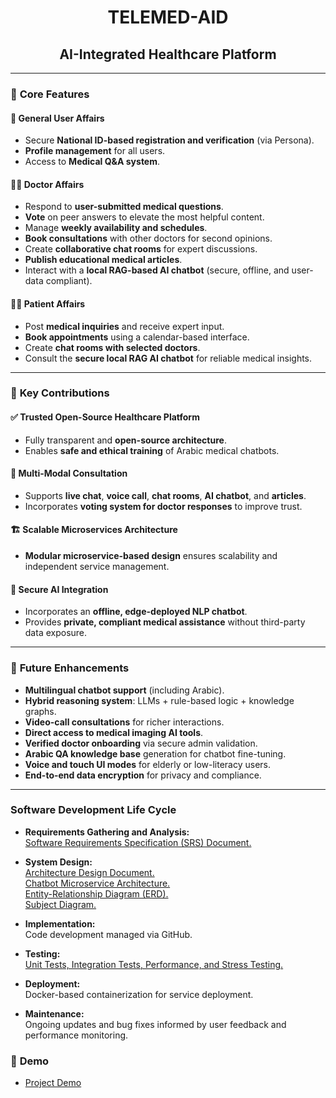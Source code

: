 # <center>**TELEMED-AID**</center>
## <center>**AI-Integrated Healthcare Platform**</center>

---

### 🔑 **Core Features**
#### 🏥 General User Affairs
- Secure **National ID-based registration and verification** (via Persona).
- **Profile management** for all users.
- Access to **Medical Q&A system**.

#### 👨‍⚕️ Doctor Affairs
- Respond to **user-submitted medical questions**.
- **Vote** on peer answers to elevate the most helpful content.
- Manage **weekly availability and schedules**.
- **Book consultations** with other doctors for second opinions.
- Create **collaborative chat rooms** for expert discussions.
- **Publish educational medical articles**.
- Interact with a **local RAG-based AI chatbot** (secure, offline, and user-data compliant).

#### 🧑‍🦱 Patient Affairs
- Post **medical inquiries** and receive expert input.
- **Book appointments** using a calendar-based interface.
- Create **chat rooms with selected doctors**.
- Consult the **secure local RAG AI chatbot** for reliable medical insights.

---

### 🧩 **Key Contributions**

#### ✅ Trusted Open-Source Healthcare Platform
- Fully transparent and **open-source architecture**.
- Enables **safe and ethical training** of Arabic medical chatbots.

#### 🔄 Multi-Modal Consultation
- Supports **live chat**, **voice call**, **chat rooms**, **AI chatbot**, and **articles**.
- Incorporates **voting system for doctor responses** to improve trust.

#### 🏗️ Scalable Microservices Architecture
- **Modular microservice-based design** ensures scalability and independent service management.

#### 🧠 Secure AI Integration
- Incorporates an **offline, edge-deployed NLP chatbot**.
- Provides **private, compliant medical assistance** without third-party data exposure.

---
### 🚀 **Future Enhancements**
- **Multilingual chatbot support** (including Arabic).
- **Hybrid reasoning system**: LLMs + rule-based logic + knowledge graphs.
- **Video-call consultations** for richer interactions.
- **Direct access to medical imaging AI tools**.
- **Verified doctor onboarding** via secure admin validation.
- **Arabic QA knowledge base** generation for chatbot fine-tuning.
- **Voice and touch UI modes** for elderly or low-literacy users.
- **End-to-end data encryption** for privacy and compliance.
---
### **Software Development Life Cycle**

- **Requirements Gathering and Analysis:**  
  [Software Requirements Specification (SRS) Document.](https://drive.google.com/file/d/1k8RanWtrldkjsjuExF4FvQHxNoppYNuQ/view?usp=sharing)

- **System Design:**  
  [Architecture Design Document.](https://drive.google.com/file/d/13ptE9iYavjh75zJDCXslDRMkBYk9mVBV/view)  
  [Chatbot Microservice Architecture.](https://drive.google.com/file/d/1OmadauxceWrV6wQbGHiIBdc-7NWpk7Re/view)  
  [Entity-Relationship Diagram (ERD).](https://drive.google.com/file/d/1OEWKOWi2qZIkOSyW1HmzFTLPa9-UfaPx/view)  
  [Subject Diagram.](https://drive.google.com/file/d/1v5S5iSuKZPubiW7AKb5pGsJaVtDnlevZ/view)

- **Implementation:**  
  Code development managed via GitHub.

- **Testing:**  
  [Unit Tests, Integration Tests, Performance, and Stress Testing.](https://drive.google.com/file/d/1Gcw9et-B9fs37qYKO3RtiTNqOcgfhc2V/view)

- **Deployment:**  
  Docker-based containerization for service deployment.

- **Maintenance:**  
  Ongoing updates and bug fixes informed by user feedback and performance monitoring.
### 🎥 **Demo**
- [Project Demo](https://drive.google.com/file/d/1u7evEHnhtIvuFaB6-7lu2DMlBIG8EIH2/view?usp=sharing)
